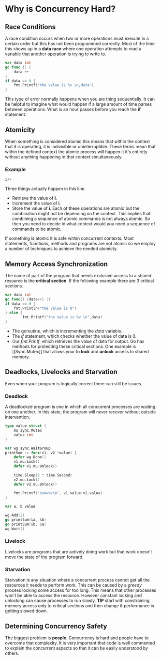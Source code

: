 # Why is Concurrency Hard?

## Race Conditions
A race condition occurs when two or more operations must execute in a certain order but this has not been programmed correctly. Most of the time this shows up in a **data race** where one operation attempts to read a variable that another operation is trying to write to.

```go
var data int
go func () {
	data ++
}
if data == 0 {
	fmt.Printf("the value is %v.\n,data")
}
```
This type of error normally happens when you are thing sequentially. It can be helpful to imagine what would happen if a large amount of time parses between operations. What is an hour passes before you reach the **if** statement.

## Atomicity
When something is considered atomic this means that within the context that it is operating, it is indivisible or uninterruptible. These terms mean that within the defined context the atomic process will happen it it's entirety without anything happening in that context simultaneously.
### Example
```go
i++
```
Three things actually happen in this line.
- Retrieve the value of **i**.
- Increment the value of **i**.
- Store the value of **i**.
Each of these operations are atomic but the combination might not be depending on the context. This implies that combining a sequence of atomic commands is not always atomic. So then you need to decide in what context would you need a sequence of commands to be atomic.

If something is atomic it is safe within concurrent contexts. Most statements, functions, methods and programs are not atomic so we employ a number of techniques to achieve the needed atomicty.

## Memory Access Synchronization
The name of part of the program that needs exclusive access to a shared resource is the **critical section**. If the following example there are 3 critical sections.
```go
var data int
go func() {data++} ()
if data == 0 {
	fmt.Println("the value is 0")
} else {
		fmt.Printf("the value is %v.\n",data)
}
```
- The goroutine, which is incrementing the *data* variable.
- The *if* statement, which checks whether the value of data is 0.
- Our *fmt.Printf*, which retrieves the value of data for output.
Go has methods for protecting these critical sections. One example is [[Sync.Mutex]] that allows your to **lock** and **unlock** access to shared memory.

## Deadlocks, Livelocks and Starvation
Even when your program is logically correct there can still be issues.
### Deadlock
A deadlocked program is one in which all concurrent processes are waiting on one another. In this state, the program will never recover without outside intervention. 
```go
type value struct {
	mu sync.Mutex
	value int
}

var wg sync.WaitGroup
printSum := func(v1, v2 *value) {
	defer wg.Done()
	v1.mu.Lock()
	defer v1.mu.Unlock()
	
	time.Sleep(2 * time.Second)
	v2.mu.Lock()
	defer v2.mu.Unlock()
	
	fmt.Printf("sum=%v\n", v1.value+v2.value)
}

var a, b value

wg.Add(2)
go printSum(&a, &b)
go printSum(&b, &a)
wg.Wait()
```

### Livelock
Livelocks are programs that are actively doing work but that work doesn't move the state of the program forward.

### Starvation
Starvation is any situation where a concurrent process cannot get all the resources it needs to perform work. This can be caused by a *greedy* process locking some access for too long. This means that other processes won't be able to access the resource. However constant locking and unlocking can cause processes to run slowly. **TIP** start with constraining memory access only to critical sections and then change if performance is getting slowed down.

## Determining Concurrency Safety
The biggest problem is **people**. Concurrency is hard and people have to overcome that complexity. It is very important that code is well commented to explain the concurrent aspects so that it can be easily understood by others.
